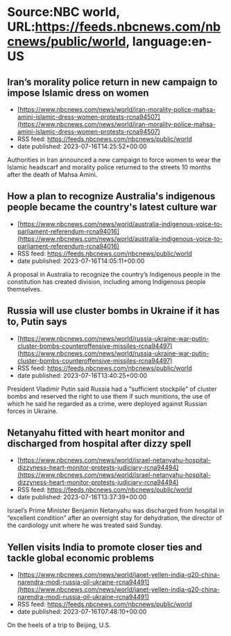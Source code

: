 # Source:NBC world, URL:https://feeds.nbcnews.com/nbcnews/public/world, language:en-US

## Iran’s morality police return in new campaign to impose Islamic dress on women
 - [https://www.nbcnews.com/news/world/iran-morality-police-mahsa-amini-islamic-dress-women-protests-rcna94507](https://www.nbcnews.com/news/world/iran-morality-police-mahsa-amini-islamic-dress-women-protests-rcna94507)
 - RSS feed: https://feeds.nbcnews.com/nbcnews/public/world
 - date published: 2023-07-16T14:25:52+00:00

Authorities in Iran announced a new campaign to force women to wear the Islamic headscarf and morality police returned to the streets 10 months after the death of Mahsa Amini.

## How a plan to recognize Australia's indigenous people became the country's latest culture war
 - [https://www.nbcnews.com/news/world/australia-indigenous-voice-to-parliament-referendum-rcna94016](https://www.nbcnews.com/news/world/australia-indigenous-voice-to-parliament-referendum-rcna94016)
 - RSS feed: https://feeds.nbcnews.com/nbcnews/public/world
 - date published: 2023-07-16T14:05:11+00:00

A proposal in Australia to recognize the country’s Indigenous people in the constitution has created division, including among Indigenous people themselves.

## Russia will use cluster bombs in Ukraine if it has to, Putin says
 - [https://www.nbcnews.com/news/world/russia-ukraine-war-putin-cluster-bombs-counteroffensive-missiles-rcna94497](https://www.nbcnews.com/news/world/russia-ukraine-war-putin-cluster-bombs-counteroffensive-missiles-rcna94497)
 - RSS feed: https://feeds.nbcnews.com/nbcnews/public/world
 - date published: 2023-07-16T13:40:25+00:00

President Vladimir Putin said Russia had a “sufficient stockpile” of cluster bombs and reserved the right to use them if such munitions, the use of which he said he regarded as a crime, were deployed against Russian forces in Ukraine.

## Netanyahu fitted with heart monitor and discharged from hospital after dizzy spell
 - [https://www.nbcnews.com/news/world/israel-netanyahu-hospital-dizzyness-heart-monitor-protests-judiciary-rcna94494](https://www.nbcnews.com/news/world/israel-netanyahu-hospital-dizzyness-heart-monitor-protests-judiciary-rcna94494)
 - RSS feed: https://feeds.nbcnews.com/nbcnews/public/world
 - date published: 2023-07-16T13:37:39+00:00

Israel’s Prime Minister Benjamin Netanyahu was discharged from hospital in “excellent condition” after an overnight stay for dehydration, the director of the cardiology unit where he was treated said Sunday.

## Yellen visits India to promote closer ties and tackle global economic problems
 - [https://www.nbcnews.com/news/world/janet-yellen-india-g20-china-narendra-modi-russia-oil-ukraine-rcna94491](https://www.nbcnews.com/news/world/janet-yellen-india-g20-china-narendra-modi-russia-oil-ukraine-rcna94491)
 - RSS feed: https://feeds.nbcnews.com/nbcnews/public/world
 - date published: 2023-07-16T07:48:10+00:00

On the heels of a trip to Beijing, U.S.

